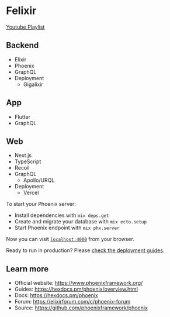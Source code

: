 # Felixir

[Youtube Playlist](https://youtube.com/playlist?list=PLXv5LxnUqHxPeTIKfViGMYdwiXdbCEW0k)

## Backend

- Elixir
- Phoenix
- GraphQL
- Deployment
  - Gigalixir

## App

- Flutter
- GraphQL

## Web

- Next.js
- TypeScript
- Recoil
- GraphQL
  - Apollo/URQL
- Deployment
  - Vercel

To start your Phoenix server:

  * Install dependencies with `mix deps.get`
  * Create and migrate your database with `mix ecto.setup`
  * Start Phoenix endpoint with `mix phx.server`

Now you can visit [`localhost:4000`](http://localhost:4000) from your browser.

Ready to run in production? Please [check the deployment guides](https://hexdocs.pm/phoenix/deployment.html).

## Learn more

  * Official website: https://www.phoenixframework.org/
  * Guides: https://hexdocs.pm/phoenix/overview.html
  * Docs: https://hexdocs.pm/phoenix
  * Forum: https://elixirforum.com/c/phoenix-forum
  * Source: https://github.com/phoenixframework/phoenix
